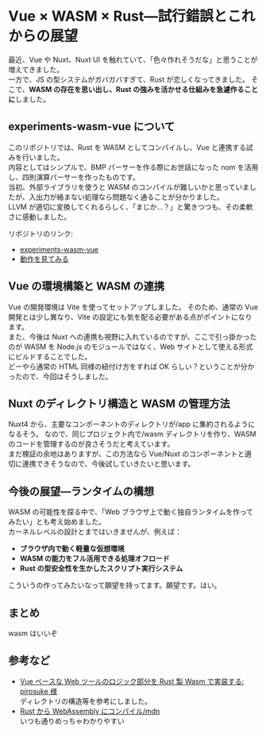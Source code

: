 # Vue × WASM × Rust—試行錯誤とこれからの展望

最近、Vue や Nuxt、Nuxt UI を触れていて、「色々作れそうだな」と思うことが増えてきました。  
一方で、JS の型システムがガバガバすぎて、Rust が恋しくなってきました。
そこで、**WASM の存在を思い出し、Rust の強みを活かせる仕組みを急遽作ることに**しました。

## **experiments-wasm-vue** について

このリポジトリでは、Rust を WASM としてコンパイルし、Vue と連携する試みを行いました。  
内容としてはシンプルで、BMP パーサーを作る際にお世話になった nom を活用し、四則演算パーサーを作ったものです。  
当初、外部ライブラリを使うと WASM のコンパイルが難しいかと思っていましたが、入出力が絡まない処理なら問題なく通ることが分かりました。  
LLVM が適切に変換してくれるらしく、「まじか…？」と驚きつつも、その柔軟さに感動しました。

リポジトリのリンク:

- [experiments-wasm-vue](https://github.com/tam1192/experiments-wasm-vue)
- [動作を見てみる](https://tam1192.github.io/experiments-wasm-vue/)

## Vue の環境構築と WASM の連携

Vue の開発環境は Vite を使ってセットアップしました。 そのため、通常の Vue 開発とは少し異なり、Vite の設定にも気を配る必要がある点がポイントになります。  
また、今後は Nuxt への連携も視野に入れているのですが、ここで引っ掛かったのが WASM を Node.js のモジュールではなく、Web サイトとして使える形式にビルドすることでした。  
どーやら通常の HTML 同様の紐付け方をすれば OK らしい？ということが分かったので、今回はそうしました。

## Nuxt のディレクトリ構造と WASM の管理方法

Nuxt4 から、主要なコンポーネントのディレクトリが/app に集約されるようになるそう。 なので、同じプロジェクト内で/wasm ディレクトリを作り、WASM のコードを管理するのが良さそうだと考えています。  
まだ検証の余地はありますが、この方法なら Vue/Nuxt のコンポーネントと適切に連携できそうなので、今後試していきたいと思います。

## **今後の展望—ランタイムの構想**

WASM の可能性を探る中で、「Web ブラウザ上で動く独自ランタイムを作ってみたい」とも考え始めました。  
カーネルレベルの設計とまではいきませんが、例えば：

- **ブラウザ内で動く軽量な仮想環境**
- **WASM の能力をフル活用できる処理オフロード**
- **Rust の型安全性を生かしたスクリプト実行システム**

こういうの作ってみたいなって願望を持ってます。願望です。はい。

## まとめ

wasm はいいぞ

## 参考など

- [Vue ベースな Web ツールのロジック部分を Rust 製 Wasm で実装する: pirosuke 様](https://zenn.dev/pirosuke/articles/vue-with-wasm)  
  ディレクトリの構造等を参考にしました。
- [Rust から WebAssembly にコンパイル/mdn](https://developer.mozilla.org/ja/docs/WebAssembly/Guides/Rust_to_Wasm)  
  いつも通りめっちゃわかりやすい
